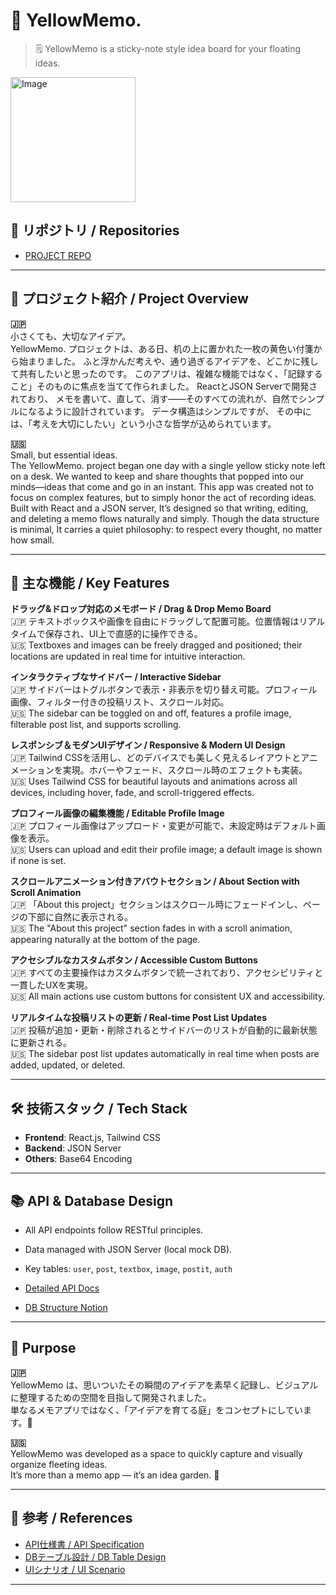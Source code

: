 # 📝 YellowMemo.
> 🗒️ YellowMemo is a sticky-note style idea board for your floating ideas.

<img alt="Image" src="https://github.com/user-attachments/assets/d91eb918-1423-4869-a666-5c2476aa4e3e" width="200" height="200"/>

  
## 🔗 リポジトリ / Repositories

- [PROJECT REPO](https://github.com/girlznight/Project-GirzDay-react-repo)

---

## 📖 プロジェクト紹介 / Project Overview

**🇯🇵**  
小さくても、大切なアイデア。<br>
YellowMemo. プロジェクトは、ある日、机の上に置かれた一枚の黄色い付箋から始まりました。
ふと浮かんだ考えや、通り過ぎるアイデアを、どこかに残して共有したいと思ったのです。
このアプリは、複雑な機能ではなく、「記録すること」そのものに焦点を当てて作られました。
ReactとJSON Serverで開発されており、
メモを書いて、直して、消す——そのすべての流れが、自然でシンプルになるように設計されています。
データ構造はシンプルですが、
その中には、「考えを大切にしたい」という小さな哲学が込められています。

**🇺🇸**  
Small, but essential ideas.<br>
The YellowMemo. project began one day with a single yellow sticky note left on a desk.
We wanted to keep and share thoughts that popped into our minds—ideas that come and go in an instant.
This app was created not to focus on complex features, but to simply honor the act of recording ideas.
Built with React and a JSON server,
It’s designed so that writing, editing, and deleting a memo flows naturally and simply.
Though the data structure is minimal,
It carries a quiet philosophy: to respect every thought, no matter how small.

---

## 🌟 主な機能 / Key Features
**ドラッグ&ドロップ対応のメモボード / Drag & Drop Memo Board**  <br>
🇯🇵 テキストボックスや画像を自由にドラッグして配置可能。位置情報はリアルタイムで保存され、UI上で直感的に操作できる。<br>
🇺🇸 Textboxes and images can be freely dragged and positioned; their locations are updated in real time for intuitive interaction.


**インタラクティブなサイドバー / Interactive Sidebar**<br>
🇯🇵 サイドバーはトグルボタンで表示・非表示を切り替え可能。プロフィール画像、フィルター付きの投稿リスト、スクロール対応。<br>
🇺🇸 The sidebar can be toggled on and off, features a profile image, filterable post list, and supports scrolling.

**レスポンシブ＆モダンUIデザイン / Responsive & Modern UI Design**<br>
🇯🇵 Tailwind CSSを活用し、どのデバイスでも美しく見えるレイアウトとアニメーションを実現。ホバーやフェード、スクロール時のエフェクトも実装。<br>
🇺🇸 Uses Tailwind CSS for beautiful layouts and animations across all devices, including hover, fade, and scroll-triggered effects.

**プロフィール画像の編集機能 / Editable Profile Image**<br>
🇯🇵 プロフィール画像はアップロード・変更が可能で、未設定時はデフォルト画像を表示。<br>
🇺🇸 Users can upload and edit their profile image; a default image is shown if none is set.

**スクロールアニメーション付きアバウトセクション / About Section with Scroll Animation**<br>
🇯🇵 「About this project」セクションはスクロール時にフェードインし、ページの下部に自然に表示される。<br>
🇺🇸 The "About this project" section fades in with a scroll animation, appearing naturally at the bottom of the page.

**アクセシブルなカスタムボタン / Accessible Custom Buttons** <br>
🇯🇵 すべての主要操作はカスタムボタンで統一されており、アクセシビリティと一貫したUXを実現。<br>
🇺🇸 All main actions use custom buttons for consistent UX and accessibility.

**リアルタイムな投稿リストの更新 / Real-time Post List Updates**<br>
🇯🇵 投稿が追加・更新・削除されるとサイドバーのリストが自動的に最新状態に更新される。<br>
🇺🇸 The sidebar post list updates automatically in real time when posts are added, updated, or deleted.

---

## 🛠 技術スタック / Tech Stack

- **Frontend**: React.js, Tailwind CSS  
- **Backend**: JSON Server  
- **Others**: Base64 Encoding 

---

## 📚 API & Database Design

- All API endpoints follow RESTful principles.
- Data managed with JSON Server (local mock DB).
- Key tables: `user`, `post`, `textbox`, `image`, `postit`, `auth`

- [Detailed API Docs](https://www.notion.so/207052ad29dc8064b4b6c6c46db69f2d)  
- [DB Structure Notion](https://www.notion.so/DB-207052ad29dc80b1b986f21b748014ad)
---
## 🎯 Purpose

**🇯🇵**<br>
YellowMemo は、思いついたその瞬間のアイデアを素早く記録し、ビジュアルに整理するための空間を目指して開発されました。<br>
単なるメモアプリではなく、「アイデアを育てる庭」をコンセプトにしています。🌱

**🇺🇸**<br>
YellowMemo was developed as a space to quickly capture and visually organize fleeting ideas.<br>
It’s more than a memo app — it’s an idea garden. 🌱


---

## 📎 参考 / References

- [API仕様書 / API Specification](https://www.notion.so/207052ad29dc8064b4b6c6c46db69f2d?source=copy_link)
- [DBテーブル設計 / DB Table Design](https://www.notion.so/DB-207052ad29dc80b1b986f21b748014ad?source=copy_link)
- [UIシナリオ / UI Scenario](https://www.figma.com/design/bHP3cXgSJ24emyrV1yNXRT/Untitled?node-id=0-1&t=94VpRgeA6CHY3eCb-1)

---

